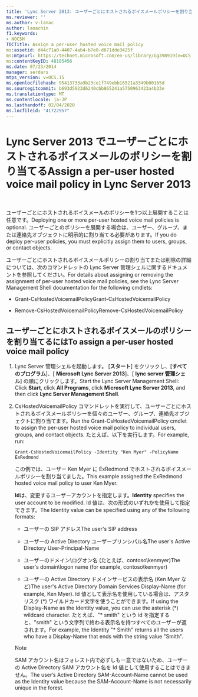 ```yaml
---
title: 'Lync Server 2013: ユーザーごとにホストされるボイスメールポリシーを割り当てる'
ms.reviewer: ''
ms.author: v-lanac
author: lanachin
f1.keywords:
- NOCSH
TOCTitle: Assign a per-user hosted voice mail policy
ms:assetid: d44c71a0-4407-4ab4-b7e0-d671dde3425f
ms:mtpsurl: https://technet.microsoft.com/en-us/library/Gg398919(v=OCS.15)
ms:contentKeyID: 48185456
ms.date: 07/23/2014
manager: serdars
mtps_version: v=OCS.15
ms.openlocfilehash: 95413733a9b23ce1f749ebb16521a3349b00165d
ms.sourcegitcommit: b693d5923d6240cbb865241a5750963423a4b33e
ms.translationtype: MT
ms.contentlocale: ja-JP
ms.lasthandoff: 02/04/2020
ms.locfileid: "41722957"
---
```

# <a name="assign-a-per-user-hosted-voice-mail-policy-in-lync-server-2013"></a><span data-ttu-id="40ceb-102">Lync Server 2013 でユーザーごとにホストされるボイスメールのポリシーを割り当てる</span><span class="sxs-lookup"><span data-stu-id="40ceb-102">Assign a per-user hosted voice mail policy in Lync Server 2013</span></span>

 


<span data-ttu-id="40ceb-103">ユーザーごとにホストされるボイスメールのポリシーを1つ以上展開することは任意です。</span><span class="sxs-lookup"><span data-stu-id="40ceb-103">Deploying one or more per-user hosted voice mail policies is optional.</span></span> <span data-ttu-id="40ceb-104">ユーザーごとのポリシーを展開する場合は、ユーザー、グループ、または連絡先オブジェクトに明示的に割り当てる必要があります。</span><span class="sxs-lookup"><span data-stu-id="40ceb-104">If you do deploy per-user policies, you must explicitly assign them to users, groups, or contact objects.</span></span>

<span data-ttu-id="40ceb-105">ユーザーごとにホストされるボイスメールポリシーの割り当てまたは削除の詳細については、次のコマンドレットの Lync Server 管理シェルに関するドキュメントを参照してください。</span><span class="sxs-lookup"><span data-stu-id="40ceb-105">For details about assigning or removing the assignment of per-user hosted voice mail policies, see the Lync Server Management Shell documentation for the following cmdlets:</span></span>

  - <span data-ttu-id="40ceb-106">Grant-CsHostedVoicemailPolicy</span><span class="sxs-lookup"><span data-stu-id="40ceb-106">Grant-CsHostedVoicemailPolicy</span></span>

  - <span data-ttu-id="40ceb-107">Remove-CsHostedVoicemailPolicy</span><span class="sxs-lookup"><span data-stu-id="40ceb-107">Remove-CsHostedVoicemailPolicy</span></span>

## <a name="to-assign-a-per-user-hosted-voice-mail-policy"></a><span data-ttu-id="40ceb-108">ユーザーごとにホストされるボイスメールのポリシーを割り当てるには</span><span class="sxs-lookup"><span data-stu-id="40ceb-108">To assign a per-user hosted voice mail policy</span></span>

1.  <span data-ttu-id="40ceb-109">Lync Server 管理シェルを起動します。 [**スタート**] をクリックし、[**すべてのプログラム**]、[ **Microsoft Lync Server 2013**]、[ **lync server 管理シェル**] の順にクリックします。</span><span class="sxs-lookup"><span data-stu-id="40ceb-109">Start the Lync Server Management Shell: Click **Start**, click **All Programs**, click **Microsoft Lync Server 2013**, and then click **Lync Server Management Shell**.</span></span>

2.  <span data-ttu-id="40ceb-110">CsHostedVoicemailPolicy コマンドレットを実行して、ユーザーごとにホストされるボイスメールポリシーを個々のユーザー、グループ、連絡先オブジェクトに割り当てます。</span><span class="sxs-lookup"><span data-stu-id="40ceb-110">Run the Grant-CsHostedVoicemailPolicy cmdlet to assign the per-user hosted voice mail policy to individual users, groups, and contact objects.</span></span> <span data-ttu-id="40ceb-111">たとえば、以下を実行します。</span><span class="sxs-lookup"><span data-stu-id="40ceb-111">For example, run:</span></span>
    
        Grant-CsHostedVoicemailPolicy -Identity "Ken Myer" -PolicyName ExRedmond
    
    <span data-ttu-id="40ceb-112">この例では、ユーザー Ken Myer に ExRedmond でホストされるボイスメールポリシーを割り当てました。</span><span class="sxs-lookup"><span data-stu-id="40ceb-112">This example assigned the ExRedmond hosted voice mail policy to user Ken Myer.</span></span>
    
    <span data-ttu-id="40ceb-113">**Id**は、変更するユーザーアカウントを指定します。</span><span class="sxs-lookup"><span data-stu-id="40ceb-113">**Identity** specifies the user account to be modified.</span></span> <span data-ttu-id="40ceb-114">Id 値は、次の形式のいずれかを使用して指定できます。</span><span class="sxs-lookup"><span data-stu-id="40ceb-114">The Identity value can be specified using any of the following formats:</span></span>
    
      - <span data-ttu-id="40ceb-115">ユーザーの SIP アドレス</span><span class="sxs-lookup"><span data-stu-id="40ceb-115">The user's SIP address</span></span>
    
      - <span data-ttu-id="40ceb-116">ユーザーの Active Directory ユーザープリンシパル名</span><span class="sxs-lookup"><span data-stu-id="40ceb-116">The user's Active Directory User-Principal-Name</span></span>
    
      - <span data-ttu-id="40ceb-117">ユーザーのドメイン\\ログオン名 (たとえば、contoso\\kenmyer)</span><span class="sxs-lookup"><span data-stu-id="40ceb-117">The user's domain\\logon name (for example, contoso\\kenmyer)</span></span>
    
      - <span data-ttu-id="40ceb-118">ユーザーの Active Directory ドメインサービスの表示名 (Ken Myer など)</span><span class="sxs-lookup"><span data-stu-id="40ceb-118">The user's Active Directory Domain Services Display-Name (for example, Ken Myer).</span></span> <span data-ttu-id="40ceb-119">Id 値として表示名を使用している場合は、アスタリスク (\*) ワイルドカード文字を使うことができます。</span><span class="sxs-lookup"><span data-stu-id="40ceb-119">If using the Display-Name as the Identity value, you can use the asterisk (\*) wildcard character.</span></span> <span data-ttu-id="40ceb-120">たとえば、"\* smith" という id を指定すると、"smith" という文字列で終わる表示名を持つすべてのユーザーが返されます。</span><span class="sxs-lookup"><span data-stu-id="40ceb-120">For example, the Identity "\* Smith" returns all the users who have a Display-Name that ends with the string value "Smith".</span></span>
    

    > [!NOTE]  
    > <span data-ttu-id="40ceb-121">SAM アカウント名はフォレスト内で必ずしも一意ではないため、ユーザーの Active Directory SAM アカウント名を Id 値として使用することはできません。</span><span class="sxs-lookup"><span data-stu-id="40ceb-121">The user’s Active Directory SAM-Account-Name cannot be used as the Identity value because the SAM-Account-Name is not necessarily unique in the forest.</span></span>


